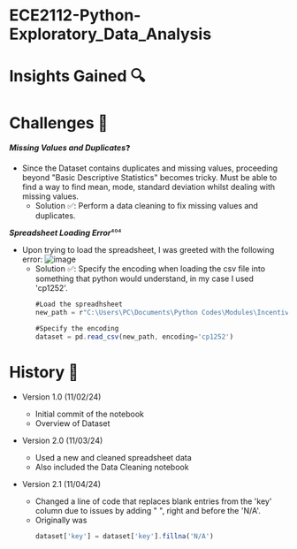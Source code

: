 # ECE2112-Python-Exploratory_Data_Analysis


# Insights Gained 🔍


# Challenges 🎯
***Missing Values and Duplicates***❓
* Since the Dataset contains duplicates and missing values, proceeding beyond "Basic Descriptive Statistics" becomes tricky. Must be able to find a way to find mean, mode, standard deviation whilst dealing with missing values.
  - Solution ✅: Perform a data cleaning to fix missing values and duplicates.
 
***Spreadsheet Loading Error***⁴⁰⁴
* Upon trying to load the spreadsheet, I was greeted with the following error:
![image](https://github.com/user-attachments/assets/e0d61703-32f5-4b8d-b5ab-4d0ab49f3118)
  - Solution ✅: Specify the encoding when loading the csv file into something that python would understand, in my case I used 'cp1252'.
    ```javascript
    #Load the spreadhsheet
    new_path = r"C:\Users\PC\Documents\Python Codes\Modules\Incentives\Top Spotify Music Incentives\spotify-2023.csv"

    #Specify the encoding
    dataset = pd.read_csv(new_path, encoding='cp1252')
    ```



# History 📜
* Version 1.0 (11/02/24)
  - Initial commit of the notebook
  - Overview of Dataset

* Version 2.0 (11/03/24)
  - Used a new and cleaned spreadsheet data
  - Also included the Data Cleaning notebook
* Version 2.1 (11/04/24)
  - Changed a line of code that replaces blank entries from the 'key' column due to issues by adding " ", right and before the 'N/A'.
  - Originally was
    ```javascript
    dataset['key'] = dataset['key'].fillna('N/A')
    ```
